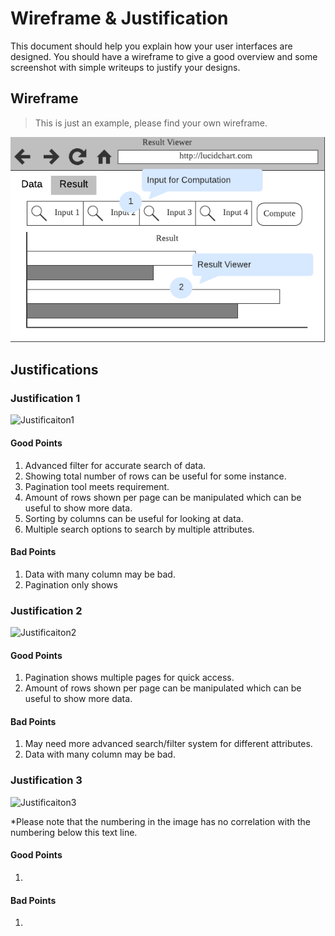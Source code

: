 # Wireframe & Justification

This document should help you explain how your user interfaces are designed. You should have a wireframe to give a good overview and some screenshot with simple writeups to justify your designs.

## Wireframe

> This is just an example, please find your own wireframe.

![Wireframe](assets/sample-wireframe-result-viewer-frontend.png)

## Justifications

### Justification 1

![Justificaiton1](https://d2jq2hx2dbkw6t.cloudfront.net/214/data-view-laravel-vuejs.png)

#### Good Points

1. Advanced filter for accurate search of data.
2. Showing total number of rows can be useful for some instance.
3. Pagination tool meets requirement.
4. Amount of rows shown per page can be manipulated which can be useful to show more data.
5. Sorting by columns can be useful for looking at data.
6. Multiple search options to search by multiple attributes.

#### Bad Points

1. Data with many column may be bad.
2. Pagination only shows 

### Justification 2

![Justificaiton2](https://www.phpflow.com/wp-content/uploads/2014/12/Bootstrap-Data-Table.png)

#### Good Points

1. Pagination shows multiple pages for quick access.
2. Amount of rows shown per page can be manipulated which can be useful to show more data.

#### Bad Points

1. May need more advanced search/filter system for different attributes.
2. Data with many column may be bad.

### Justification 3

![Justificaiton3](https://docs.bamboosolutions.com/wp-content/uploads/2017/06/HW37_UserOptions.png)

*Please note that the numbering in the image has no correlation with the numbering below this text line.
#### Good Points

1. 


#### Bad Points

1.
